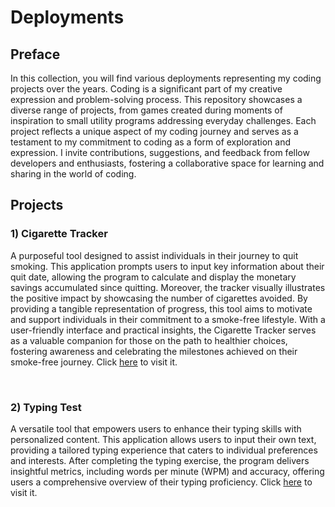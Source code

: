 # Deployments

## Preface

In this collection, you will find various deployments representing my coding projects over the years. Coding is a significant part of my creative expression and problem-solving process. This repository showcases a diverse range of projects, from games created during moments of inspiration to small utility programs addressing everyday challenges. Each project reflects a unique aspect of my coding journey and serves as a testament to my commitment to coding as a form of exploration and expression. I invite contributions, suggestions, and feedback from fellow developers and enthusiasts, fostering a collaborative space for learning and sharing in the world of coding.

## Projects

### 1) Cigarette Tracker
A purposeful tool designed to assist individuals in their journey to quit smoking. This application prompts users to input key information about their quit date, allowing the program to calculate and display the monetary savings accumulated since quitting. Moreover, the tracker visually illustrates the positive impact by showcasing the number of cigarettes avoided. By providing a tangible representation of progress, this tool aims to motivate and support individuals in their commitment to a smoke-free lifestyle. With a user-friendly interface and practical insights, the Cigarette Tracker serves as a valuable companion for those on the path to healthier choices, fostering awareness and celebrating the milestones achieved on their smoke-free journey. Click [here](https://saadpocalypse.github.io/Cigarette-Tracker/index.html) to visit it.

<br>

### 2) Typing Test
A versatile tool that empowers users to enhance their typing skills with personalized content. This application allows users to input their own text, providing a tailored typing experience that caters to individual preferences and interests. After completing the typing exercise, the program delivers insightful metrics, including words per minute (WPM) and accuracy, offering users a comprehensive overview of their typing proficiency. Click [here](https://saadpocalypse.github.io/Typing-Test/index.html) to visit it.
